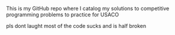 This is my GitHub repo where I catalog my solutions to competitive programming problems to practice for USACO

pls dont laught most of the code sucks and is half broken
